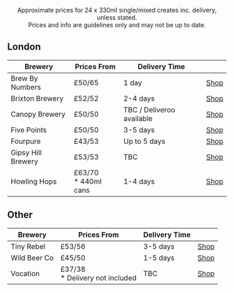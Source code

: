 <p align="center">
  Approximate prices for 24 x 330ml single/mixed creates inc. delivery, unless stated.<br/>
  Prices and info are guidelines only and may not be up to date.
</p>

## London

| Brewery | Prices From | Delivery Time | |
| --- | --- | --- | --- |
| Brew By Numbers | £50/65 | 1 day | [Shop](https://shop.brewbynumbers.com/collections/whole-cases) |
| Brixton Brewery | £52/52 | 2-4 days | [Shop](https://www.brixtonbrewery.com/product-category/beers/) |
| Canopy Brewery | £50/50 | TBC / Deliveroo available | [Shop](https://shop.canopybeer.com) |
| Five Points | £50/50 | 3-5 days | [Shop](https://shop.fivepointsbrewing.co.uk/browse/c-Beers-11) |
| Fourpure | £43/53 | Up to 5 days | [Shop](https://www.fourpure.com/browse) |
| Gipsy Hill Brewery | £53/53 | TBC | [Shop](https://gipsyhillbrew.com/shop) |
| Howling Hops | £63/70<br/>* 440ml cans | 1-4 days | [Shop](https://www.howlinghops.co.uk/shop/) |

## Other

| Brewery | Prices From | Delivery Time | |
| --- | --- | --- | --- |
| Tiny Rebel | £53/56 | 3-5 days | [Shop](https://www.tinyrebel.co.uk/browse/c-BEERS-5)
| Wild Beer Co | £45/50 | 1-5 days | [Shop](https://www.wildbeerco.com/browse/c-Mixed-Cases-Deals-50)
| Vocation | £37/38<br/>* Delivery not included | TBC | [Shop](https://www.vocationbrewery.com/collections/core)
